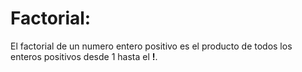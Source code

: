 # Factorial:
El factorial de un numero entero positivo es el producto de todos los enteros positivos desde 1 hasta el **!**.